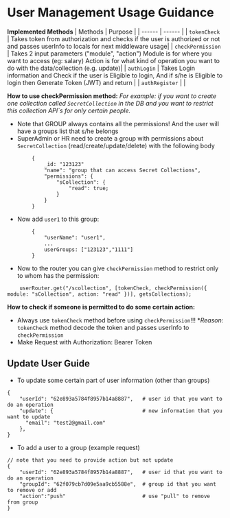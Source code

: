 # User Management Usage Guidance

**Implemented Methods**
| Methods | Purpose |
| ------ | ------ |
| `tokenCheck` | Takes token from authorization and checks if the user is authorized or not and passes userInfo to locals for next middleware usage|
| `checkPermission` | Takes 2 input parameters ("module", "action") Module is for where you want to access (eg: salary) Action is for what kind of operation you want to do with the data/collection (e.g. update)|
| `authLogin` | Takes Login information and Check if the user is Eligible to login, And if s/he is Eligible to login then Generate Token (JWT) and return |
| `authRegister` | |

**How to use checkPermission method:**
_*For example*: if you want to create one collection called `SecretCollection` in the DB and you want to restrict this collection API`s for only certain people._

- Note that GROUP always contains all the permissions! And the user will have a groups list that s/he belongs
- SuperAdmin or HR need to create a group with permissions about `SecretCollection` (read/create/update/delete) with the following body

```
        {
            _id: "123123"
            "name": "group that can access Secret Collections",
            "permissions": {
                "sCollection": {
                    "read": true;
                }
            }
        }
```

- Now add `user1` to this group:

```
        {
            "userName": "user1",
            ...
            userGroups: ["123123","1111"]
        }
```

- Now to the router you can give `checkPermission` method to restrict only to whom has the permission:

```
    userRouter.get("/scollection", [tokenCheck, checkPermission({ module: "sCollection", action: "read" })], getsCollections);
```

**How to check if someone is permitted to do some certain action:**

- Always use `tokenCheck` method before using `checkPermission`!!! \*_Reason:_ `tokenCheck` method decode the token and passes userInfo to `checkPermission`
- Make Request with Authorization: Bearer Token

## Update User Guide

- To update some certain part of user information (other than groups)

```
{
    "userId": "62e893a5784f8957b14a8887",   # user id that you want to do an operation
    "update": {                             # new information that you want to update
      "email": "test2@gmail.com"
    },
}
```

- To add a user to a group (example request)

```
// note that you need to provide action but not update
{
    "userId": "62e893a5784f8957b14a8887",   # user id that you want to do an operation
    "groupId": "62f079cb7d09e5aa9cb5588e",  # group id that you want to remove or add
    "action":"push"                         # use "pull" to remove from group
}
```
